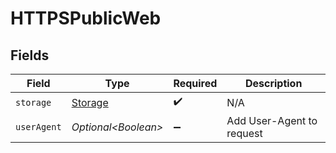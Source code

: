 # HTTPSPublicWeb


## Fields

| Field                                     | Type                                      | Required                                  | Description                               |
| ----------------------------------------- | ----------------------------------------- | ----------------------------------------- | ----------------------------------------- |
| `storage`                                 | [Storage](../../models/shared/Storage.md) | :heavy_check_mark:                        | N/A                                       |
| `userAgent`                               | *Optional\<Boolean>*                      | :heavy_minus_sign:                        | Add User-Agent to request                 |